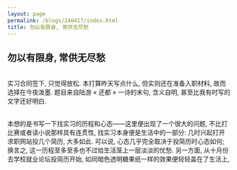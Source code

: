 ```yaml
---
layout: page
permalink: /blogs/240417/index.html
title: 勿以有限身, 常供无尽愁
---
```


## 勿以有限身, 常供无尽愁

<br>实习合同签下, 只觉得放松. 本打算昨天写点什么, 但实则还在准备入职材料, 故而选择在今夜泼墨. 题目来自陆游 « 还都 » 一诗的末句, 含义自明, 甚至比我有时写的文字还好明白.

<br>本想的是书写一下找实习的历程和心态——这里便出现了一个很大的问题, 不比打比赛或者读小说那样具有连贯性, 找实习本身便是生活中的一部分: 几时兴起打开求职网站投几个简历, 大多如此. 可以说, 心态几乎完全取决于投简历时心态如何; 换言之, 这一历程至多至多也不过给生活笼上一层淡淡的忧愁. 另一方面, 从十月份去学校就业论坛投简历开始, 如同暗色透明糖果纸一样的效果便轻轻盖在了生活上, 


